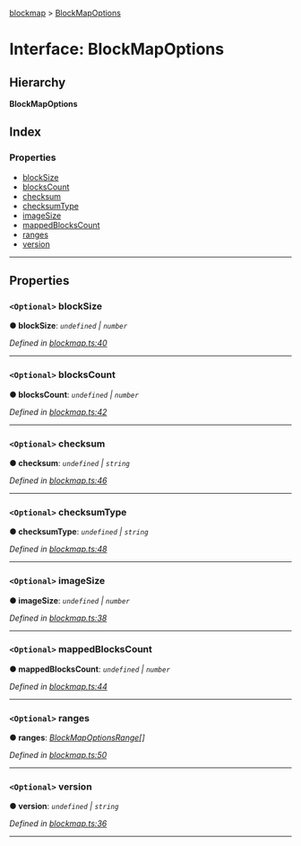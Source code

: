 [blockmap](../README.md) > [BlockMapOptions](../interfaces/blockmapoptions.md)

# Interface: BlockMapOptions

## Hierarchy

**BlockMapOptions**

## Index

### Properties

* [blockSize](blockmapoptions.md#blocksize)
* [blocksCount](blockmapoptions.md#blockscount)
* [checksum](blockmapoptions.md#checksum)
* [checksumType](blockmapoptions.md#checksumtype)
* [imageSize](blockmapoptions.md#imagesize)
* [mappedBlocksCount](blockmapoptions.md#mappedblockscount)
* [ranges](blockmapoptions.md#ranges)
* [version](blockmapoptions.md#version)

---

## Properties

<a id="blocksize"></a>

### `<Optional>` blockSize

**● blockSize**: *`undefined` \| `number`*

*Defined in [blockmap.ts:40](https://github.com/balena-io-modules/blockmap/blob/cb8180a/lib/blockmap.ts#L40)*

___
<a id="blockscount"></a>

### `<Optional>` blocksCount

**● blocksCount**: *`undefined` \| `number`*

*Defined in [blockmap.ts:42](https://github.com/balena-io-modules/blockmap/blob/cb8180a/lib/blockmap.ts#L42)*

___
<a id="checksum"></a>

### `<Optional>` checksum

**● checksum**: *`undefined` \| `string`*

*Defined in [blockmap.ts:46](https://github.com/balena-io-modules/blockmap/blob/cb8180a/lib/blockmap.ts#L46)*

___
<a id="checksumtype"></a>

### `<Optional>` checksumType

**● checksumType**: *`undefined` \| `string`*

*Defined in [blockmap.ts:48](https://github.com/balena-io-modules/blockmap/blob/cb8180a/lib/blockmap.ts#L48)*

___
<a id="imagesize"></a>

### `<Optional>` imageSize

**● imageSize**: *`undefined` \| `number`*

*Defined in [blockmap.ts:38](https://github.com/balena-io-modules/blockmap/blob/cb8180a/lib/blockmap.ts#L38)*

___
<a id="mappedblockscount"></a>

### `<Optional>` mappedBlocksCount

**● mappedBlocksCount**: *`undefined` \| `number`*

*Defined in [blockmap.ts:44](https://github.com/balena-io-modules/blockmap/blob/cb8180a/lib/blockmap.ts#L44)*

___
<a id="ranges"></a>

### `<Optional>` ranges

**● ranges**: *[BlockMapOptionsRange](blockmapoptionsrange.md)[]*

*Defined in [blockmap.ts:50](https://github.com/balena-io-modules/blockmap/blob/cb8180a/lib/blockmap.ts#L50)*

___
<a id="version"></a>

### `<Optional>` version

**● version**: *`undefined` \| `string`*

*Defined in [blockmap.ts:36](https://github.com/balena-io-modules/blockmap/blob/cb8180a/lib/blockmap.ts#L36)*

___

